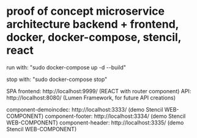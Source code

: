 # proof of concept microservice architecture backend + frontend, docker, docker-compose, stencil, react
run with:
"sudo docker-compose up -d --build"

stop with:
"sudo docker-compose stop"

SPA frontend: http://localhost:9999/ (REACT with router component)
API: http://localhost:8080/ (Lumen Framework, for future API creations)

component-demoincdec: http://localhost:3333/ (demo Stencil WEB-COMPONENT)
component-footer: http://localhost:3334/ (demo Stencil WEB-COMPONENT)
component-header: http://localhost:3335/ (demo Stencil WEB-COMPONENT)
